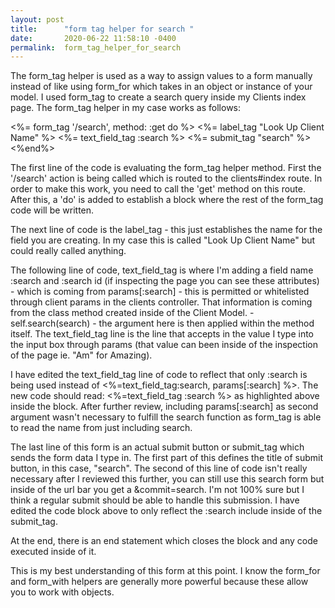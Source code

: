```yaml
---
layout: post
title:      "form tag helper for search "
date:       2020-06-22 11:58:10 -0400
permalink:  form_tag_helper_for_search
---
```



The form_tag helper is used as a way to assign values to a form manually instead of like using form_for which takes in an object or instance of your model. I used form_tag to create a search query inside my Clients index page. The form_tag helper in my case works as follows: 

<%= form_tag '/search', method: :get do %>
   <%= label_tag "Look Up Client Name" %>
   <%= text_field_tag :search %>
   <%= submit_tag "search" %>
<%end%>

The first line of the code is evaluating the form_tag helper method. First the '/search' action is being called which is routed to the clients#index route. In order to make this work, you need to call the 'get' method on this route.  After this, a 'do' is added to establish a block where the rest of the form_tag code will be written. 

The next line of code is the label_tag - this just establishes the name for the field you are creating. In my case this is called "Look Up Client Name" but could really called anything. 

The following line of code, text_field_tag is where I'm adding a field name :search and :search id  (if inspecting the page you can see these attributes) - which is coming from params[:search] - this is permitted or whitelisted through client params in the clients controller. That information is coming from the class method created inside of the Client Model. - self.search(search) - the argument here is then applied within the method itself. The text_field_tag line is the line that accepts in the value I type into the input box through params (that value can been inside of the inspection of the page ie. "Am" for Amazing). 

I have edited the text_field_tag line of code to reflect that only :search  is being used instead of <%=text_field_tag:search, params[:search] %>. The new code should read: 
<%=text_field_tag :search %> as highlighted above inside the block. After further review, including params[:search] as second argument wasn't necessary to fulfill the search function as form_tag is able to read the name from just including search.

The last line of this form is an actual submit button or submit_tag  which sends the form data I type in. The first part of this defines the title of submit button, in this case, "search". The second of this line of code isn't really necessary after I reviewed this further, you can still use this search form but inside of the url bar you get a &commit=search. I'm not 100% sure but I think a  regular submit should be able to handle this submission. I have edited the code block above to only reflect the :search include inside of the submit_tag. 

At the end, there is an end statement which closes the block and any code executed inside of it. 

This is my best understanding of this form at this point. I know the form_for and form_with helpers are generally more powerful because these allow you to work with objects. 
